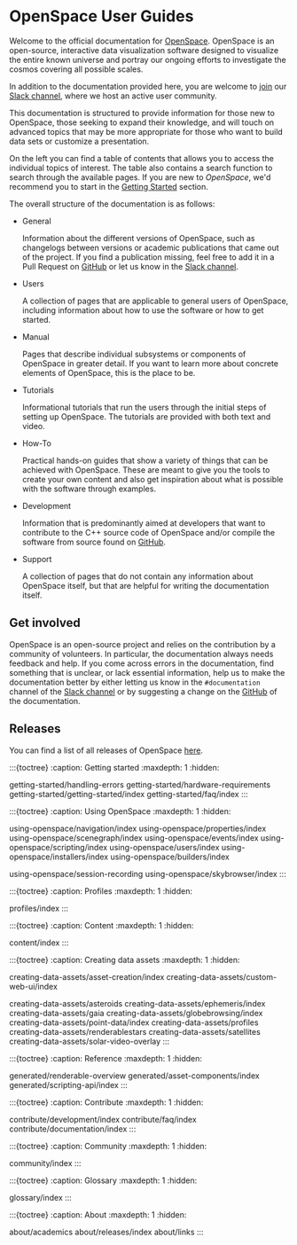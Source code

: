 # OpenSpace User Guides

Welcome to the official documentation for [OpenSpace](https://openspaceproject.com). OpenSpace is an open-source, interactive data visualization software designed to visualize the entire known universe and portray our ongoing efforts to investigate the cosmos covering all possible scales.

In addition to the documentation provided here, you are welcome to [join](https://join.slack.com/t/openspacesupport/shared_invite/enQtMjUxNzUyMTQ1ODQxLTRmNDI1YTA4ODkzODUyODE0YjIzODU0NWU1NGY1NWIzZDUzMDgwM2VkYmE1ZGY3MmU2OWI5NzhlN2U3NWU2NTQ) our [Slack channel](https://openspacesupport.slack.com), where we host an active user community.

This documentation is structured to provide information for those new to OpenSpace, those seeking to expand their knowledge, and will touch on advanced topics that may be more appropriate for those who want to build data sets or customize a presentation.


On the left you can find a table of contents that allows you to access the individual topics of interest. The table also contains a search function to search through the available pages. If you are new to _OpenSpace_, we'd recommend you to start in the [Getting Started](getting-started/getting-started/index) section.

The overall structure of the documentation is as follows:

  - General

    Information about the different versions of OpenSpace, such as changelogs between versions or academic publications that came out of the project. If you find a publication missing, feel free to add it in a Pull Request on [GitHub](https://github.com/OpenSpace/OpenSpace-Docs) or let us know in the [Slack channel](https://openspacesupport.slack.com).

  - Users

    A collection of pages that are applicable to general users of OpenSpace, including information about how to use the software or how to get started.

  - Manual

    Pages that describe individual subsystems or components of OpenSpace in greater detail. If you want to learn more about concrete elements of OpenSpace, this is the place to be.

  - Tutorials

    Informational tutorials that run the users through the initial steps of setting up OpenSpace. The tutorials are provided with both text and video.

  - How-To

    Practical hands-on guides that show a variety of things that can be achieved with OpenSpace. These are meant to give you the tools to create your own content and also get inspiration about what is possible with the software through examples.

  - Development

    Information that is predominantly aimed at developers that want to contribute to the C++ source code of OpenSpace and/or compile the software from source found on [GitHub](https://github.com/OpenSpace/OpenSpace).

  - Support

    A collection of pages that do not contain any information about OpenSpace itself, but that are helpful for writing the documentation itself.


## Get involved
OpenSpace is an open-source project and relies on the contribution by a community of volunteers. In particular, the documentation always needs feedback and help. If you come across errors in the documentation, find something that is unclear, or lack essential information, help us to make the documentation better by either letting us know in the `#documentation` channel of the [Slack channel](https://openspacesupport.slack.com) or by suggesting a change on the [GitHub](https://github.com/OpenSpace/OpenSpace-Docs) of the documentation.

## Releases
You can find a list of all releases of OpenSpace [here](about/releases/index.md).


<!--
  Sidebar
-->

:::{toctree}
:caption: Getting started
:maxdepth: 1
:hidden:

getting-started/handling-errors
getting-started/hardware-requirements
getting-started/getting-started/index
getting-started/faq/index
:::



:::{toctree}
:caption: Using OpenSpace
:maxdepth: 1
:hidden:

using-openspace/navigation/index
using-openspace/properties/index
using-openspace/scenegraph/index
using-openspace/events/index
using-openspace/scripting/index
using-openspace/users/index
using-openspace/installers/index
using-openspace/builders/index

using-openspace/session-recording
using-openspace/skybrowser/index
:::



:::{toctree}
:caption: Profiles
:maxdepth: 1
:hidden:

profiles/index
:::



:::{toctree}
:caption: Content
:maxdepth: 1
:hidden:

content/index
:::



:::{toctree}
:caption: Creating data assets
:maxdepth: 1
:hidden:

creating-data-assets/asset-creation/index
creating-data-assets/custom-web-ui/index

creating-data-assets/asteroids
creating-data-assets/ephemeris/index
creating-data-assets/gaia
creating-data-assets/globebrowsing/index
creating-data-assets/point-data/index
creating-data-assets/profiles
creating-data-assets/renderablestars
creating-data-assets/satellites
creating-data-assets/solar-video-overlay
:::



:::{toctree}
:caption: Reference
:maxdepth: 1
:hidden:

generated/renderable-overview
generated/asset-components/index
generated/scripting-api/index
:::



:::{toctree}
:caption: Contribute
:maxdepth: 1
:hidden:

contribute/development/index
contribute/faq/index
contribute/documentation/index
:::



:::{toctree}
:caption: Community
:maxdepth: 1
:hidden:

community/index
:::



:::{toctree}
:caption: Glossary
:maxdepth: 1
:hidden:

glossary/index
:::



:::{toctree}
:caption: About
:maxdepth: 1
:hidden:

about/academics
about/releases/index
about/links
:::
